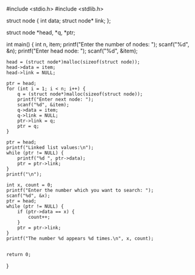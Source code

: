 #include <stdio.h>
#include <stdlib.h>

struct node {
    int data;
    struct node* link;
};

struct node *head, *q, *ptr;

int main() {
    int n, item;
    printf("Enter the number of nodes: ");
    scanf("%d", &n);
    printf("Enter head node: ");
    scanf("%d", &item);
    
    head = (struct node*)malloc(sizeof(struct node));
    head->data = item;
    head->link = NULL;

    ptr = head;
    for (int i = 1; i < n; i++) {
        q = (struct node*)malloc(sizeof(struct node));
        printf("Enter next node: ");
        scanf("%d", &item);
        q->data = item;
        q->link = NULL;
        ptr->link = q;
        ptr = q;
    }

    ptr = head;
    printf("Linked list values:\n");
    while (ptr != NULL) {
        printf("%d ", ptr->data);
        ptr = ptr->link;
    }
    printf("\n");

    int x, count = 0;
    printf("Enter the number which you want to search: ");
    scanf("%d", &x);
    ptr = head; 
    while (ptr != NULL) {
        if (ptr->data == x) {
            count++;
        }
        ptr = ptr->link; 
    }
    printf("The number %d appears %d times.\n", x, count);
    

    return 0;
}
